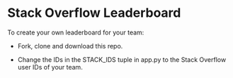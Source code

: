 # Stack Overflow Leaderboard

To create your own leaderboard for your team:

* Fork, clone and download this repo.

* Change the IDs in the STACK_IDS tuple in app.py to the Stack Overflow user IDs of your team.